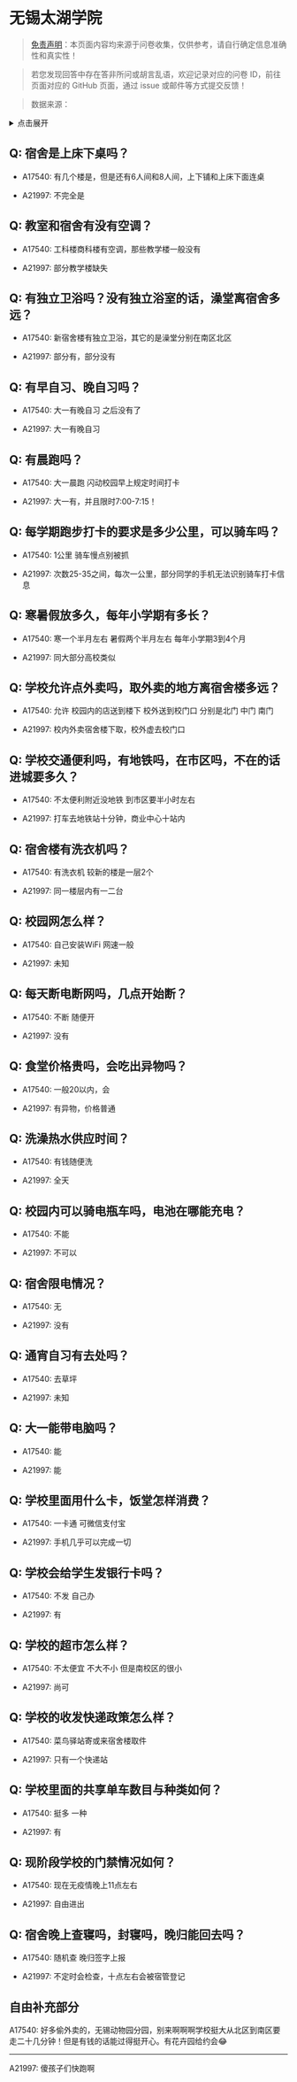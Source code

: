 # 无锡太湖学院

> [免责声明](https://colleges.chat/#_3)：本页面内容均来源于问卷收集，仅供参考，请自行确定信息准确性和真实性！

> 若您发现回答中存在答非所问或胡言乱语，欢迎记录对应的问卷 ID，前往页面对应的 GitHub 页面，通过 issue 或邮件等方式提交反馈！

> 数据来源：

<details><summary>点击展开</summary>
<ul>
<li>A17540: 匿名 (2023 年 06 月)</li>
<li>A21997: 匿名 (2024 年 06 月)</li>
</ul>
</details>

## Q: 宿舍是上床下桌吗？

- A17540: 有几个楼是，但是还有6人间和8人间，上下铺和上床下面连桌

- A21997: 不完全是

## Q: 教室和宿舍有没有空调？

- A17540: 工科楼商科楼有空调，那些教学楼一般没有

- A21997: 部分教学楼缺失

## Q: 有独立卫浴吗？没有独立浴室的话，澡堂离宿舍多远？

- A17540: 新宿舍楼有独立卫浴，其它的是澡堂分别在南区北区

- A21997: 部分有，部分没有

## Q: 有早自习、晚自习吗？

- A17540: 大一有晚自习 之后没有了

- A21997: 大一有晚自习

## Q: 有晨跑吗？

- A17540: 大一晨跑 闪动校园早上规定时间打卡

- A21997: 大一有，并且限时7:00-7:15！

## Q: 每学期跑步打卡的要求是多少公里，可以骑车吗？

- A17540: 1公里 骑车慢点别被抓

- A21997: 次数25-35之间，每次一公里，部分同学的手机无法识别骑车打卡信息

## Q: 寒暑假放多久，每年小学期有多长？

- A17540: 寒一个半月左右 暑假两个半月左右 每年小学期3到4个月

- A21997: 同大部分高校类似

## Q: 学校允许点外卖吗，取外卖的地方离宿舍楼多远？

- A17540: 允许 校园内的店送到楼下 校外送到校门口 分别是北门 中门 南门

- A21997: 校内外卖宿舍楼下取，校外虚去校门口

## Q: 学校交通便利吗，有地铁吗，在市区吗，不在的话进城要多久？

- A17540: 不太便利附近没地铁 到市区要半小时左右

- A21997: 打车去地铁站十分钟，商业中心十站内

## Q: 宿舍楼有洗衣机吗？

- A17540: 有洗衣机 较新的楼是一层2个

- A21997: 同一楼层内有一二台

## Q: 校园网怎么样？

- A17540: 自己安装WiFi 网速一般

- A21997: 未知

## Q: 每天断电断网吗，几点开始断？

- A17540: 不断 随便开

- A21997: 没有

## Q: 食堂价格贵吗，会吃出异物吗？

- A17540: 一般20以内，会

- A21997: 有异物，价格普通

## Q: 洗澡热水供应时间？

- A17540: 有钱随便洗

- A21997: 全天

## Q: 校园内可以骑电瓶车吗，电池在哪能充电？

- A17540: 不能

- A21997: 不可以

## Q: 宿舍限电情况？

- A17540: 无

- A21997: 没有

## Q: 通宵自习有去处吗？

- A17540: 去草坪

- A21997: 未知

## Q: 大一能带电脑吗？

- A17540: 能

- A21997: 能

## Q: 学校里面用什么卡，饭堂怎样消费？

- A17540: 一卡通 可微信支付宝

- A21997: 手机几乎可以完成一切

## Q: 学校会给学生发银行卡吗？

- A17540: 不发 自己办

- A21997: 有

## Q: 学校的超市怎么样？

- A17540: 不太便宜 不大不小 但是南校区的很小

- A21997: 尚可

## Q: 学校的收发快递政策怎么样？

- A17540: 菜鸟驿站寄或来宿舍楼取件

- A21997: 只有一个快递站

## Q: 学校里面的共享单车数目与种类如何？

- A17540: 挺多 一种

- A21997: 有

## Q: 现阶段学校的门禁情况如何？

- A17540: 现在无疫情晚上11点左右

- A21997: 自由进出

## Q: 宿舍晚上查寝吗，封寝吗，晚归能回去吗？

- A17540: 随机查 晚归签字上报

- A21997: 不定时会检查，十点左右会被宿管登记

## 自由补充部分

A17540: 好多偷外卖的，无锡动物园分园，别来啊啊啊学校挺大从北区到南区要走二十几分钟！但是有钱的话能过得挺开心。有花卉园给约会😂

***

A21997: 傻孩子们快跑啊